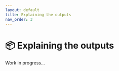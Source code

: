 ```yaml
---
layout: default
title: Explaining the outputs
nav_order: 3
---
```


# 📦 Explaining the outputs

Work in progress...
